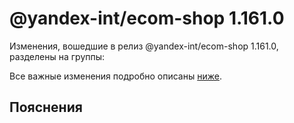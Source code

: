 # @yandex-int/ecom-shop 1.161.0

<!-- ЧЕЛОВЕЧЕСКОЕ ВСТУПЛЕНИЕ -->

Изменения, вошедшие в релиз @yandex-int/ecom-shop 1.161.0, разделены на группы:

Все важные изменения подробно описаны [ниже](#Пояснения).

## Пояснения

